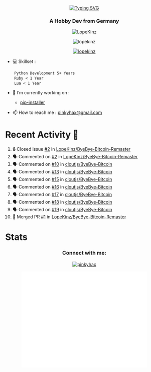 <div align=center>
<a href="https://git.io/typing-svg"><img src="https://readme-typing-svg.herokuapp.com?font=Fira+Code&pause=1000&center=true&multiline=true&width=435&height=55&lines=Lopekinz;Advanced+Python+Developer" alt="Typing SVG" /></a>
</div>
<h3 align="center">A Hobby Dev from Germany</h3>

<p align="center"> <img src="https://img.shields.io/github/followers/LopeKinz?label=Follow&style=social)](https://github.com/LopeKinz" alt="LopeKinz" /> </p>
<p align="center"> <img src="https://komarev.com/ghpvc/?username=lopekinz&label=Profile%20views&color=0e75b6&style=flat" alt="lopekinz" /> </p>

<p align="center"> <a href="https://github.com/ryo-ma/github-profile-trophy"><img src="https://github-profile-trophy.vercel.app/?username=lopekinz&theme=onedark" alt="lopekinz" /></a> </p>

- 💻 Skillset :
```
    Python Development 5+ Years
    Ruby < 1 Year
    Lua < 1 Year
```
- 🔭 I’m currently working on :
     * [pip-installer](https://www.github.com/LopeKinz/pip-installer)

- 📫 How to reach me : [pinkyhax@gmail.com](mailto:pinkyhax@gmail.com)

# Recent Activity 🎉
<!--START_SECTION:activity-->
1. 🔒 Closed issue [#2](https://github.com/LopeKinz/ByeBye-Bitcoin-Remaster/issues/2) in [LopeKinz/ByeBye-Bitcoin-Remaster](https://github.com/LopeKinz/ByeBye-Bitcoin-Remaster)
2. 🗣 Commented on [#2](https://github.com/LopeKinz/ByeBye-Bitcoin-Remaster/issues/2#issuecomment-1631957908) in [LopeKinz/ByeBye-Bitcoin-Remaster](https://github.com/LopeKinz/ByeBye-Bitcoin-Remaster)
3. 🗣 Commented on [#10](https://github.com/cloutjs/ByeBye-Bitcoin/issues/10#issuecomment-1624840511) in [cloutjs/ByeBye-Bitcoin](https://github.com/cloutjs/ByeBye-Bitcoin)
4. 🗣 Commented on [#13](https://github.com/cloutjs/ByeBye-Bitcoin/issues/13#issuecomment-1624840333) in [cloutjs/ByeBye-Bitcoin](https://github.com/cloutjs/ByeBye-Bitcoin)
5. 🗣 Commented on [#15](https://github.com/cloutjs/ByeBye-Bitcoin/issues/15#issuecomment-1624840154) in [cloutjs/ByeBye-Bitcoin](https://github.com/cloutjs/ByeBye-Bitcoin)
6. 🗣 Commented on [#16](https://github.com/cloutjs/ByeBye-Bitcoin/issues/16#issuecomment-1624839980) in [cloutjs/ByeBye-Bitcoin](https://github.com/cloutjs/ByeBye-Bitcoin)
7. 🗣 Commented on [#17](https://github.com/cloutjs/ByeBye-Bitcoin/issues/17#issuecomment-1624839800) in [cloutjs/ByeBye-Bitcoin](https://github.com/cloutjs/ByeBye-Bitcoin)
8. 🗣 Commented on [#18](https://github.com/cloutjs/ByeBye-Bitcoin/issues/18#issuecomment-1624839614) in [cloutjs/ByeBye-Bitcoin](https://github.com/cloutjs/ByeBye-Bitcoin)
9. 🗣 Commented on [#19](https://github.com/cloutjs/ByeBye-Bitcoin/issues/19#issuecomment-1624839449) in [cloutjs/ByeBye-Bitcoin](https://github.com/cloutjs/ByeBye-Bitcoin)
10. 🎉 Merged PR [#1](https://github.com/LopeKinz/ByeBye-Bitcoin-Remaster/pull/1) in [LopeKinz/ByeBye-Bitcoin-Remaster](https://github.com/LopeKinz/ByeBye-Bitcoin-Remaster)
<!--END_SECTION:activity-->


# Stats
<h3 align="center">Connect with me:</h3>
<p align="center">
<a href="https://instagram.com/pinkyhax" target="blank"><img align="center" src="https://raw.githubusercontent.com/rahuldkjain/github-profile-readme-generator/master/src/images/icons/Social/instagram.svg" alt="pinkyhax" height="30" width="40" /></a>
</p>

<p align=center>
  <img align="center" src="/github-metrics.svg" alt="Metrics" width="400">
</p>


